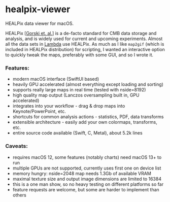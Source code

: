 # healpix-viewer
HEALPix data viewer for macOS.

HEALPix [[Gorski et. al.](https://healpix.jpl.nasa.gov)] is a de-facto standard for CMB data storage and analysis, and is widely used for current and upcoming experiments. Almost all the data sets in [Lambda](https://lambda.gsfc.nasa.gov) use HEALPix. As much as I like `map2gif` (which is included in HEALPix distribution) for scripting, I wanted an interactive option to quickly tweak the maps, preferably with some GUI, and so I wrote it.

### Features:
- modern macOS interface (SwiftUI based)
- heavily GPU accelerated (almost everything except loading and sorting)
- supports really large maps in real time (tested with nside=8192)
- high quality map output (Lanczos oversampling built in, GPU accelerated)
- integrates into your workflow - drag & drop maps into Keynote/PowerPoint, etc.
- shortcuts for common analysis actions - statistics, PDF, data transforms
- extensible architecture - easily add your own colormaps, transforms, etc.
- entire source code available (Swift, C, Metal), about 5.2k lines

### Caveats:
- requires macOS 12, some features (notably charts) need macOS 13+ to run
- multiple GPUs are not supported, currently uses first one on device list
- memory hungry: nside=2048 map needs 1.3Gb of available VRAM
- maximal texture size and output image dimensions are limited to 16384
- this is a one man show, so no heavy testing on different platforms so far
- feature requests are welcome, but some are harder to implement than others
